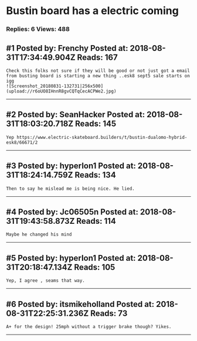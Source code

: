 # Bustin board has a electric coming

### Replies: 6 Views: 488

## \#1 Posted by: Frenchy Posted at: 2018-08-31T17:34:49.904Z Reads: 167

```
Check this folks not sure if they will be good or not just got a email from busting board is starting a new thing ..esk8 sept5 sale starts on igg 
![Screenshot_20180831-132731|256x500](upload://r6oUO8IHnnR8gvCQTqCecACPWe2.jpg)
```

---
## \#2 Posted by: SeanHacker Posted at: 2018-08-31T18:03:20.718Z Reads: 145

```
Yep https://www.electric-skateboard.builders/t/bustin-dualomo-hybrid-esk8/66671/2
```

---
## \#3 Posted by: hyperIon1 Posted at: 2018-08-31T18:24:14.759Z Reads: 134

```
Then to say he mislead me is being nice. He lied.
```

---
## \#4 Posted by: Jc06505n Posted at: 2018-08-31T19:43:58.873Z Reads: 114

```
Maybe he changed his mind
```

---
## \#5 Posted by: hyperIon1 Posted at: 2018-08-31T20:18:47.134Z Reads: 105

```
Yep, I agree , seams that way.
```

---
## \#6 Posted by: itsmikeholland Posted at: 2018-08-31T22:25:31.236Z Reads: 73

```
A+ for the design! 25mph without a trigger brake though? Yikes.
```

---
